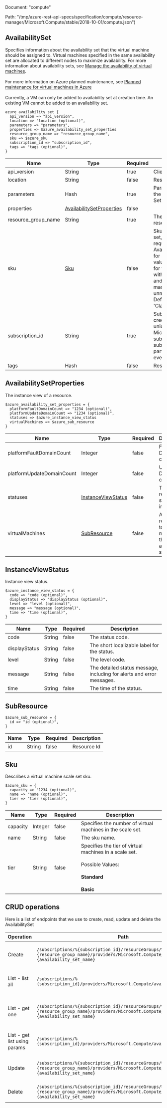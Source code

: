 Document: "compute"


Path: "/tmp/azure-rest-api-specs/specification/compute/resource-manager/Microsoft.Compute/stable/2018-10-01/compute.json")

## AvailabilitySet

Specifies information about the availability set that the virtual machine should be assigned to. Virtual machines specified in the same availability set are allocated to different nodes to maximize availability. For more information about availability sets, see [Manage the availability of virtual machines](https://docs.microsoft.com/azure/virtual-machines/virtual-machines-windows-manage-availability?toc=%2fazure%2fvirtual-machines%2fwindows%2ftoc.json). <br><br> For more information on Azure planned maintenance, see [Planned maintenance for virtual machines in Azure](https://docs.microsoft.com/azure/virtual-machines/virtual-machines-windows-planned-maintenance?toc=%2fazure%2fvirtual-machines%2fwindows%2ftoc.json) <br><br> Currently, a VM can only be added to availability set at creation time. An existing VM cannot be added to an availability set.

```puppet
azure_availability_set {
  api_version => "api_version",
  location => "location (optional)",
  parameters => "parameters",
  properties => $azure_availability_set_properties
  resource_group_name => "resource_group_name",
  sku => $azure_sku
  subscription_id => "subscription_id",
  tags => "tags (optional)",
}
```

| Name        | Type           | Required       | Description       |
| ------------- | ------------- | ------------- | ------------- |
|api_version | String | true | Client Api Version. |
|location | String | false | Resource location |
|parameters | Hash | true | Parameters supplied to the Create Availability Set operation. |
|properties | [AvailabilitySetProperties](#availabilitysetproperties) | false |  |
|resource_group_name | String | true | The name of the resource group. |
|sku | [Sku](#sku) | false | Sku of the availability set, only name is required to be set. See AvailabilitySetSkuTypes for possible set of values. Use 'Aligned' for virtual machines with managed disks and 'Classic' for virtual machines with unmanaged disks. Default value is 'Classic'. |
|subscription_id | String | true | Subscription credentials which uniquely identify Microsoft Azure subscription. The subscription ID forms part of the URI for every service call. |
|tags | Hash | false | Resource tags |
        
## AvailabilitySetProperties

The instance view of a resource.

```puppet
$azure_availability_set_properties = {
  platformFaultDomainCount => "1234 (optional)",
  platformUpdateDomainCount => "1234 (optional)",
  statuses => $azure_instance_view_status
  virtualMachines => $azure_sub_resource
}
```

| Name        | Type           | Required       | Description       |
| ------------- | ------------- | ------------- | ------------- |
|platformFaultDomainCount | Integer | false | Fault Domain count. |
|platformUpdateDomainCount | Integer | false | Update Domain count. |
|statuses | [InstanceViewStatus](#instanceviewstatus) | false | The resource status information. |
|virtualMachines | [SubResource](#subresource) | false | A list of references to all virtual machines in the availability set. |
        
## InstanceViewStatus

Instance view status.

```puppet
$azure_instance_view_status = {
  code => "code (optional)",
  displayStatus => "displayStatus (optional)",
  level => "level (optional)",
  message => "message (optional)",
  time => "time (optional)",
}
```

| Name        | Type           | Required       | Description       |
| ------------- | ------------- | ------------- | ------------- |
|code | String | false | The status code. |
|displayStatus | String | false | The short localizable label for the status. |
|level | String | false | The level code. |
|message | String | false | The detailed status message, including for alerts and error messages. |
|time | String | false | The time of the status. |
        
## SubResource



```puppet
$azure_sub_resource = {
  id => "id (optional)",
}
```

| Name        | Type           | Required       | Description       |
| ------------- | ------------- | ------------- | ------------- |
|id | String | false | Resource Id |
        
## Sku

Describes a virtual machine scale set sku.

```puppet
$azure_sku = {
  capacity => "1234 (optional)",
  name => "name (optional)",
  tier => "tier (optional)",
}
```

| Name        | Type           | Required       | Description       |
| ------------- | ------------- | ------------- | ------------- |
|capacity | Integer | false | Specifies the number of virtual machines in the scale set. |
|name | String | false | The sku name. |
|tier | String | false | Specifies the tier of virtual machines in a scale set.<br /><br /> Possible Values:<br /><br /> **Standard**<br /><br /> **Basic** |



## CRUD operations

Here is a list of endpoints that we use to create, read, update and delete the AvailabilitySet

| Operation | Path | Verb | Description | OperationID |
| ------------- | ------------- | ------------- | ------------- | ------------- |
|Create|`/subscriptions/%{subscription_id}/resourceGroups/%{resource_group_name}/providers/Microsoft.Compute/availabilitySets/%{availability_set_name}`|Put|Create or update an availability set.|AvailabilitySets_CreateOrUpdate|
|List - list all|`/subscriptions/%{subscription_id}/providers/Microsoft.Compute/availabilitySets`|Get|Lists all availability sets in a subscription.|AvailabilitySets_ListBySubscription|
|List - get one|`/subscriptions/%{subscription_id}/resourceGroups/%{resource_group_name}/providers/Microsoft.Compute/availabilitySets/%{availability_set_name}`|Get|Retrieves information about an availability set.|AvailabilitySets_Get|
|List - get list using params|`/subscriptions/%{subscription_id}/providers/Microsoft.Compute/availabilitySets`|Get|Lists all availability sets in a subscription.|AvailabilitySets_ListBySubscription|
|Update|`/subscriptions/%{subscription_id}/resourceGroups/%{resource_group_name}/providers/Microsoft.Compute/availabilitySets/%{availability_set_name}`|Put|Create or update an availability set.|AvailabilitySets_CreateOrUpdate|
|Delete|`/subscriptions/%{subscription_id}/resourceGroups/%{resource_group_name}/providers/Microsoft.Compute/availabilitySets/%{availability_set_name}`|Delete|Delete an availability set.|AvailabilitySets_Delete|
